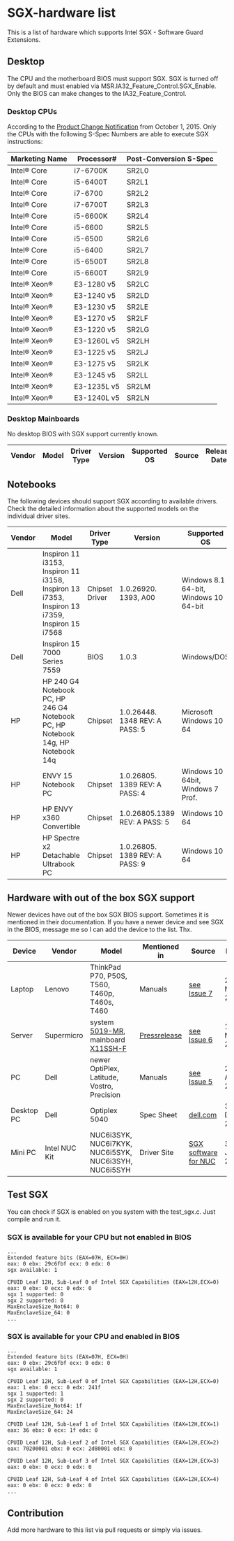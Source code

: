 # SGX-hardware list
This is a list of hardware which supports Intel SGX - Software Guard Extensions. 

## Desktop

The CPU and the motherboard BIOS must support SGX. SGX is turned off by default and must enabled via MSR.IA32\_Feature\_Control.SGX\_Enable. Only the BIOS can make changes to the IA32\_Feature\_Control.

### Desktop CPUs

According to the [Product Change Notification](http://qdms.intel.com/dm/i.aspx/5A160770-FC47-47A0-BF8A-062540456F0A/PCN114074-00.pdf) from October 1, 2015. Only the CPUs with the following S-Spec Numbers are able to execute SGX instructions:

| Marketing Name | Processor# | Post-Conversion S-Spec |
|----------------|------------|------------------------|
| Intel® Core    | i7-6700K   | SR2L0     |
| Intel® Core    | i5-6400T   | SR2L1     |
| Intel® Core    | i7-6700    | SR2L2     |
| Intel® Core    | i7-6700T   | SR2L3     |
| Intel® Core    | i5-6600K   | SR2L4     |
| Intel® Core    | i5-6600    | SR2L5     |
| Intel® Core    | i5-6500    | SR2L6     |
| Intel® Core    | i5-6400    | SR2L7     |
| Intel® Core    | i5-6500T   | SR2L8     |
| Intel® Core    | i5-6600T   | SR2L9     |
| Intel® Xeon®   | E3-1280 v5    | SR2LC  |
| Intel® Xeon®   | E3-1240 v5    | SR2LD  |
| Intel® Xeon®   | E3-1230 v5    | SR2LE  |
| Intel® Xeon®   | E3-1270 v5    | SR2LF  |
| Intel® Xeon®   | E3-1220 v5    | SR2LG  |
| Intel® Xeon®   | E3-1260L v5   | SR2LH  |
| Intel® Xeon®   | E3-1225 v5    | SR2LJ  |
| Intel® Xeon®   | E3-1275 v5    | SR2LK  |
| Intel® Xeon®   | E3-1245 v5    | SR2LL  |
| Intel® Xeon®   | E3-1235L v5   | SR2LM  |
| Intel® Xeon®   | E3-1240L v5   | SR2LN  |

### Desktop Mainboards

No desktop BIOS with SGX support currently known.

| Vendor | Model | Driver Type | Version | Supported OS | Source | Release Date |
|--------------|-------|-------------|---------|--------------|--------|----|

## Notebooks 

The following devices should support SGX according to available drivers. Check the detailed information about the supported models on the individual driver sites.

| Vendor | Model | Driver Type | Version | Supported OS | Source | Release Date |
|--------------|-------|-------------|---------|--------------|--------|----|
| Dell  | Inspiron 11 i3153, Inspiron 11 i3158, Inspiron 13 i7353, Inspiron 13 i7359, Inspiron 15 i7568 | Chipset Driver   | 1.0.26920. 1393, A00  | Windows 8.1 64-bit, Windows 10 64-bit | [dell.com](http://www.dell.com/support/home/us/en/19/Drivers/DriversDetails?driverId=F84XC) | 10 Sep 2015 |
| Dell | Inspiron 15 7000 Series 7559 | BIOS | 1.0.3 | Windows/DOS | [dell.com](http://www.dell.com/support/home/us/en/19/Drivers/DriversDetails?driverId=3FWTM) | 09 Oct 2015 |
| HP | HP 240 G4 Notebook PC, HP 246 G4 Notebook PC, HP Notebook 14g, HP Notebook 14q  | Chipset | 1.0.26448. 1348 REV: A PASS: 5 | Microsoft Windows 10 64 | [ftp.hp.com](http://ftp.hp.com/pub/softpaq/sp72001-72500/sp72357.html) | 07 Aug 2015 |
| HP | ENVY 15 Notebook PC | Chipset | 1.0.26805. 1389 REV: A PASS: 4 | Windows 10 64bit, Windows 7 Prof. | [ftp.hp.com](http://ftp.hp.com/pub/softpaq/sp72001-72500/sp72491.html) | 17 Aug 2015 |
| HP | HP ENVY x360 Convertible | Chipset | 1.0.26805.1389 REV: A PASS: 5 | Windows 10 64 | [ftp.hp.com](http://ftp.hp.com/pub/softpaq/sp72001-72500/sp72316.html) | 04 Sep 2015 |
| HP | HP Spectre x2 Detachable Ultrabook PC | Chipset | 1.0.26805. 1389 REV: A PASS: 9 | Windows 10 64 | [ftp.hp.com](http://ftp.hp.com/pub/softpaq/sp72501-73000/sp72989.html) | 02 Oct 2015 |

## Hardware with out of the box SGX support

Newer devices have out of the box SGX BIOS support. Sometimes it is mentioned in their documentation. If you have a newer device and see SGX in the BIOS, message me so I can add the device to the list. Thx.

| Device | Vendor | Model | Mentioned in | Source | Date | Confirmed |
|--------|--------|-------|--------------|--------|------|-----------|
| Laptop | Lenovo  | ThinkPad P70, P50S, T560, T460p, T460s, T460  | Manuals |  [see Issue 7](https://github.com/ayeks/SGX-hardware/issues/7) | 22 May 2016 | P50, T460s |
| Server | Supermicro | system [5019-MR](http://www.supermicro.com/products/system/1U/5019/SYS-5019S-MR.cfm), mainboard [X11SSH-F](http://www.supermicro.com/products/motherboard/Xeon/C236_C232/X11SSH-F.cfm) | [Pressrelease](http://www.supermicro.com/newsroom/pressreleases/2015/press150901_Embedded_IoT_Skylake.cfm) | [see Issue 6](https://github.com/ayeks/SGX-hardware/issues/6) | 19 May 2016| X11SSH-F |
| PC | Dell  | newer OptiPlex, Latitude, Vostro, Precision  | Manuals|  [see Issue 5](https://github.com/ayeks/SGX-hardware/issues/5) | 20 Apr 2015 | Precision 7710 |
| Desktop PC | Dell  | Optiplex 5040 | Spec Sheet |  [dell.com](http://i.dell.com/sites/doccontent/shared-content/data-sheets/en/Documents/ecemea-optiplex-5040-technical-spec-sheet.pdf) | 3 Dez 2015 | |
| Mini PC | Intel NUC Kit | NUC6i3SYK, NUC6i7KYK, NUC6i5SYK, NUC6i3SYH, NUC6i5SYH | Driver Site | [SGX software for NUC](https://downloadcenter.intel.com/download/26137?v=t) | 30 June 2016 | |



## Test SGX

You can check if SGX is enabled on you system with the test_sgx.c. Just compile and run it.

### SGX is available for your CPU but not enabled in BIOS
```
...
Extended feature bits (EAX=07H, ECX=0H)
eax: 0 ebx: 29c6fbf ecx: 0 edx: 0
sgx available: 1

CPUID Leaf 12H, Sub-Leaf 0 of Intel SGX Capabilities (EAX=12H,ECX=0)
eax: 0 ebx: 0 ecx: 0 edx: 0
sgx 1 supported: 0
sgx 2 supported: 0
MaxEnclaveSize_Not64: 0
MaxEnclaveSize_64: 0
...
```
### SGX is available for your CPU and enabled in BIOS
```
...
Extended feature bits (EAX=07H, ECX=0H)
eax: 0 ebx: 29c6fbf ecx: 0 edx: 0
sgx available: 1

CPUID Leaf 12H, Sub-Leaf 0 of Intel SGX Capabilities (EAX=12H,ECX=0)
eax: 1 ebx: 0 ecx: 0 edx: 241f
sgx 1 supported: 1
sgx 2 supported: 0
MaxEnclaveSize_Not64: 1f
MaxEnclaveSize_64: 24

CPUID Leaf 12H, Sub-Leaf 1 of Intel SGX Capabilities (EAX=12H,ECX=1)
eax: 36 ebx: 0 ecx: 1f edx: 0

CPUID Leaf 12H, Sub-Leaf 2 of Intel SGX Capabilities (EAX=12H,ECX=2)
eax: 70200001 ebx: 0 ecx: 2d80001 edx: 0

CPUID Leaf 12H, Sub-Leaf 3 of Intel SGX Capabilities (EAX=12H,ECX=3)
eax: 0 ebx: 0 ecx: 0 edx: 0

CPUID Leaf 12H, Sub-Leaf 4 of Intel SGX Capabilities (EAX=12H,ECX=4)
eax: 0 ebx: 0 ecx: 0 edx: 0
...
```

## Contribution

Add more hardware to this list via pull requests or simply via issues. 
